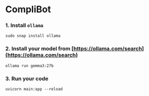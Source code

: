 # CompliBot


### 1. Install `ollama`
```
sudo snap install ollama
```

### 2. Install your model from [https://ollama.com/search](https://ollama.com/search)
```
ollama run gemma3:27b
```

### 3. Run your code
```
uvicorn main:app --reload
```